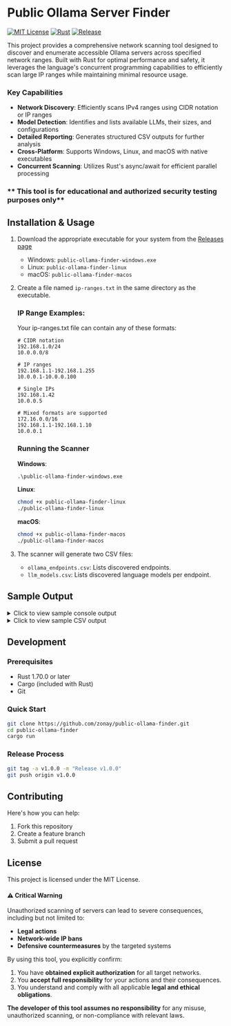 # Public Ollama Server Finder

[![MIT License](https://img.shields.io/badge/License-MIT-blue.svg)](LICENSE)
[![Rust](https://img.shields.io/badge/Built_With-Rust-orange.svg)](https://www.rust-lang.org)
[![Release](https://img.shields.io/github/v/release/zonay/public-ollama-finder)](https://github.com/zonay/public-ollama-finder/releases)

This project provides a comprehensive network scanning tool designed to discover and enumerate accessible Ollama servers across specified network ranges. Built with Rust for optimal performance and safety, it leverages the language's concurrent programming capabilities to efficiently scan large IP ranges while maintaining minimal resource usage.

### Key Capabilities
- **Network Discovery**: Efficiently scans IPv4 ranges using CIDR notation or IP ranges
- **Model Detection**: Identifies and lists available LLMs, their sizes, and configurations
- **Detailed Reporting**: Generates structured CSV outputs for further analysis
- **Cross-Platform**: Supports Windows, Linux, and macOS with native executables
- **Concurrent Scanning**: Utilizes Rust's async/await for efficient parallel processing

### ** This tool is for educational and authorized security testing purposes only**

## Installation & Usage

1. Download the appropriate executable for your system from the [Releases page](https://github.com/zonay/public-ollama-finder/releases)
   - Windows: `public-ollama-finder-windows.exe`
   - Linux: `public-ollama-finder-linux`
   - macOS: `public-ollama-finder-macos`

2. Create a file named `ip-ranges.txt` in the same directory as the executable.

   ### IP Range Examples:
   Your ip-ranges.txt file can contain any of these formats:
   ```
   # CIDR notation
   192.168.1.0/24
   10.0.0.0/8

   # IP ranges
   192.168.1.1-192.168.1.255
   10.0.0.1-10.0.0.100

   # Single IPs
   192.168.1.42
   10.0.0.5

   # Mixed formats are supported
   172.16.0.0/16
   192.168.1.1-192.168.1.10
   10.0.0.1
   ```

   ### Running the Scanner

   **Windows**:
   ```cmd
   .\public-ollama-finder-windows.exe
   ```

   **Linux**:
   ```bash
   chmod +x public-ollama-finder-linux
   ./public-ollama-finder-linux
   ```

   **macOS**:
   ```bash
   chmod +x public-ollama-finder-macos
   ./public-ollama-finder-macos
   ```

3. The scanner will generate two CSV files:
   - `ollama_endpoints.csv`: Lists discovered endpoints.
   - `llm_models.csv`: Lists discovered language models per endpoint.

## Sample Output

<details>
<summary>Click to view sample console output</summary>

```
╭─ Public Ollama Finder
├─ Repository: github.com/zonay/public-ollama-finder
├─ Targets: 3 IP ranges (65534 total IPs)
├─ Port: 11434 /api/tags
╰─ Controls: [p]ause [r]esume [q]uit | Ctrl+C to stop

⠹ [██████████████████░░░░░░░░░░░░░░░░] 45% • 29876/65534 IPs

╭─ Found Ollama Server
├─ API Endpoint: http://192.168.1.100:11434/api/tags
├─ Server URL: http://192.168.1.100:11434
├─ Available Models:
   ├─ 1. llama2 (7.03 GB)
   ├─ 2. mistral (7.09 GB)
   ╰─ 3. codellama (7.16 GB)
```
</details>

<details>
<summary>Click to view sample CSV output</summary>

```csv
# ollama_endpoints.csv
IP:Port,Tags URL,Status Code,Location
http://192.168.1.100:11434,http://192.168.1.100:11434/api/tags,200,Local

# llm_models.csv
IP:Port,Model Name,Model,Modified At,Size,Parent Model,Format,Family,Parameter Size,Quantization Level
http://192.168.1.100:11434,llama2,llama2:7b,2024-01-20,7.03,llama2,gguf,llama,7B,Q4_K_M
```
</details>

## Development

### Prerequisites
- Rust 1.70.0 or later
- Cargo (included with Rust)
- Git

### Quick Start
```bash
git clone https://github.com/zonay/public-ollama-finder.git
cd public-ollama-finder
cargo run
```

### Release Process
```bash
git tag -a v1.0.0 -m "Release v1.0.0"
git push origin v1.0.0
```

## Contributing
Here's how you can help:
1. Fork this repository
2. Create a feature branch
3. Submit a pull request

## License
This project is licensed under the MIT License.


#### ⚠️ **Critical Warning**
Unauthorized scanning of servers can lead to severe consequences, including but not limited to:  
- **Legal actions** 
- **Network-wide IP bans**  
- **Defensive countermeasures** by the targeted systems  

By using this tool, you explicitly confirm:  
1. You have **obtained explicit authorization** for all target networks.  
2. You **accept full responsibility** for your actions and their consequences.  
3. You understand and comply with all applicable **legal and ethical obligations**.  

**The developer of this tool assumes no responsibility** for any misuse, unauthorized scanning, or non-compliance with relevant laws.
